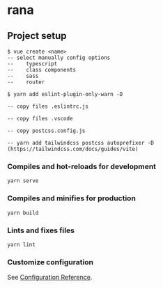 # rana

## Project setup
```
$ vue create <name>
-- select manually config options
--    typescript
--    class components
--    sass
--    router

$ yarn add eslint-plugin-only-warn -D

-- copy files .eslintrc.js

-- copy files .vscode

-- copy postcss.config.js

-- yarn add tailwindcss postcss autoprefixer -D (https://tailwindcss.com/docs/guides/vite) 
```

### Compiles and hot-reloads for development
```
yarn serve
```

### Compiles and minifies for production
```
yarn build
```

### Lints and fixes files
```
yarn lint
```

### Customize configuration
See [Configuration Reference](https://cli.vuejs.org/config/).
